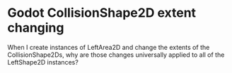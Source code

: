 # Godot CollisionShape2D extent changing

When I create instances of LeftArea2D and change the extents of the CollisionShape2Ds, why are those changes universally applied to all of the LeftShape2D instances?
